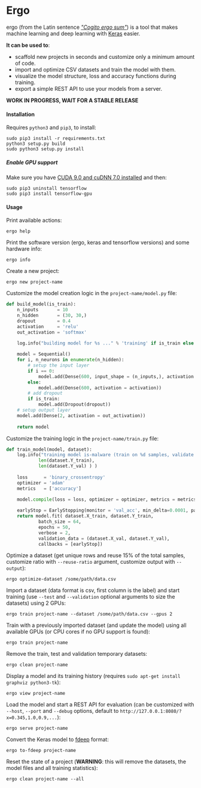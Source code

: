# Ergo

ergo (from the Latin sentence *["Cogito ergo sum"](https://en.wikipedia.org/wiki/Cogito,_ergo_sum)*) is a tool that makes machine learning and deep learning with [Keras](https://keras.io/) easier. 

**It can be used to**: 

* scaffold new projects in seconds and customize only a minimum amount of code.
* import and optimize CSV datasets and train the model with them.
* visualize the model structure, loss and accuracy functions during training.
* export a simple REST API to use your models from a server.

**WORK IN PROGRESS, WAIT FOR A STABLE RELEASE**

#### Installation

Requires `python3` and `pip3`, to install:

    sudo pip3 install -r requirements.txt
    python3 setup.py build
    sudo python3 setup.py install

##### Enable GPU support

Make sure you have [CUDA 9.0 and cuDNN 7.0 installed](https://medium.com/@zhanwenchen/install-cuda-and-cudnn-for-tensorflow-gpu-on-ubuntu-79306e4ac04e) and then:

    sudo pip3 uninstall tensorflow
    sudo pip3 install tensorflow-gpu

#### Usage

Print available actions:

    ergo help

Print the software version (ergo, keras and tensorflow versions) and some hardware info:

    ergo info

Create a new project:

    ergo new project-name

Customize the model creation logic in the `project-name/model.py` file:

```python
def build_model(is_train):  
    n_inputs       = 10
    n_hidden       = (30, 30,)
    dropout        = 0.4
    activation     = 'relu'
    out_activation = 'softmax'
  
    log.info("building model for %s ..." % 'training' if is_train else 'evaluation')

    model = Sequential()
    for i, n_neurons in enumerate(n_hidden):
        # setup the input layer
        if i == 0:
            model.add(Dense(600, input_shape = (n_inputs,), activation = activation))
        else:
            model.add(Dense(600, activation = activation))
        # add dropout
        if is_train:
            model.add(Dropout(dropout))
    # setup output layer
    model.add(Dense(2, activation = out_activation))
    
    return model
```

Customize the training logic in the `project-name/train.py` file:

```python
def train_model(model, dataset):
    log.info("training model is-malware (train on %d samples, validate on %d) ..." % ( \
            len(dataset.Y_train), 
            len(dataset.Y_val) ) )
    
    loss      = 'binary_crossentropy'
    optimizer = 'adam'
    metrics   = ['accuracy']
    
    model.compile(loss = loss, optimizer = optimizer, metrics = metrics)

    earlyStop = EarlyStopping(monitor = 'val_acc', min_delta=0.0001, patience = 5, mode = 'auto')
    return model.fit( dataset.X_train, dataset.Y_train,
            batch_size = 64,
            epochs = 50,
            verbose = 2,
            validation_data = (dataset.X_val, dataset.Y_val),
            callbacks = [earlyStop])
```

Optimize a dataset (get unique rows and reuse 15% of the total samples, customize ratio with `--reuse-ratio` argument, customize output with `--output`):

    ergo optimize-dataset /some/path/data.csv

Import a dataset (data format is csv, first column is the label) and start training (use `--test` and `--validation` optional arguments to size the datasets) using 2 GPUs:

    ergo train project-name --dataset /some/path/data.csv --gpus 2

Train with a previously imported dataset (and update the model) using all available GPUs (or CPU cores if no GPU support is found):

    ergo train project-name

Remove the train, test and validation temporary datasets:

    ergo clean project-name

Display a model and its training history (requires `sudo apt-get install graphviz python3-tk`):

    ergo view project-name

Load the model and start a REST API for evaluation (can be customized with `--host`, `--port` and `--debug` options, default to `http://127.0.0.1:8080/?x=0.345,1.0,0.9,...`): 

    ergo serve project-name

Convert the Keras model to [fdeep](https://github.com/Dobiasd/frugally-deep) format:

    ergo to-fdeep project-name

Reset the state of a project (**WARNING**: this will remove the datasets, the model files and all training statistics):

    ergo clean project-name --all
